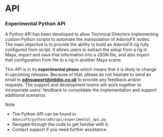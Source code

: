 # API

### Experimental Python API

A Python API has been developed to allow Technical Directors implementing custom Python scripts to automate the manipulation of AdonisFX nodes. The main objective is to provide the ability to build an AdonisFX rig fully configured from script. It allows users to extract the setup from a rig in Maya, export and save that information into a JSON file, and also import that configuration from file to a rig in another Maya scene.

This API is in its **experimental phase** which means that it is likely to change in upcoming releases. Because of that, please do not hesitate to send an email to **adnsupport@inbibo.co.uk** to provide any feedback and/or requests. The support and development teams will work together to incorporate users' feedback to consolidate the implementation and support additional scenarios.

> [!NOTE]
> - The Python API can be found in `AdonisFX/python/adn/api/experimental_api.py`.
> - Navigate through the code to get familiar with it.
> - Contact support if you need further assistance.
